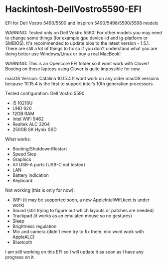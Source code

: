 # Hackintosh-DellVostro5590-EFI
EFI for Dell Vostro 5490/5590 and Inspiron 5490/5498/5590/5598 models

WARNING: Tested only on Dell Vostro 5590! For other models you may need to change some things (for example gpu device-id and ig-platform or SMBIOS). It's recommended to update bios to the latest version - 1.5.1. There are still a lot of things to fix so if you don't understand what you are doing better use Windows/Linux or buy a real MacBook!

WARNING: This is an Opencore EFI folder so it wont work with Clover! Booting on those laptops using Clover is quite impossible for now.

macOS Version: Catalina 10.15.4
It wont work on any older macOS versions because 10.15.4 is the first to support intel's 10th generation processors.

Tested configuration:
Dell Vostro 5590
- i5 10210U
- UHD 620
- 12GB RAM
- Intel WiFi 9462
- Realtek ALC 3204
- 250GB SK Hynix SSD

What works:
- Booting/Shutdown/Restart
- Speed Step
- Graphics
- All USB-A ports (USB-C not tested)
- LAN
- Battery indication
- Keyboard

Not working (this is only for now):
- WiFi (it may be supported soon, a new AppleIntelWifi.kext is under work)
- Sound (still trying to figure out which layouts or patches are needed)
- Trackpad (it works as an emulated mouse so no gestures)
- Sleep
- Brightness regulation
- Mic and camera (didn't even try to fix them, mic wont work with AppleALC)
- Bluetooth

I am still working on this EFI so I will update it as soon as I have any progress on it.
